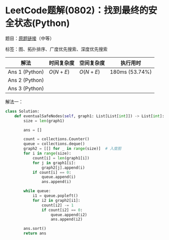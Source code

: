 # LeetCode题解(0802)：找到最终的安全状态(Python)

题目：[原题链接](https://leetcode-cn.com/problems/find-eventual-safe-states/)（中等）

标签：图、拓扑排序、广度优先搜索、深度优先搜索

| 解法           | 时间复杂度 | 空间复杂度 | 执行用时       |
| -------------- | ---------- | ---------- | -------------- |
| Ans 1 (Python) | $O(N+E)$   | $O(N+E)$   | 180ms (53.74%) |
| Ans 2 (Python) |            |            |                |
| Ans 3 (Python) |            |            |                |

解法一：

```python
class Solution:
    def eventualSafeNodes(self, graph1: List[List[int]]) -> List[int]:
        size = len(graph1)

        ans = []

        count = collections.Counter()
        queue = collections.deque()
        graph2 = [[] for _ in range(size)]  # 入度图
        for i in range(size):
            count[i] = len(graph1[i])
            for j in graph1[i]:
                graph2[j].append(i)
            if count[i] == 0:
                queue.append(i)
                ans.append(i)

        while queue:
            i1 = queue.popleft()
            for i2 in graph2[i1]:
                count[i2] -= 1
                if count[i2] == 0:
                    queue.append(i2)
                    ans.append(i2)

        ans.sort()
        return ans
```


